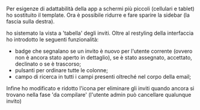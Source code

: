 

Per esigenze di adattabilità della app a schermi più piccoli (cellulari e tablet) ho sostituito il template. Ora è possibile ridurre e fare sparire la sidebar (la fascia sulla destra).

ho sistemato la vista a 'tabella' degli inviti.
Oltre al restyling della interfaccia ho introdotto le seguenti funzionalità:
- badge che segnalano se un invito è nuovo per l'utente corrente (ovvero non è ancora stato aperto in dettaglio), se è stato assegnato, accettato, declinato o se è trascorso;
- pulsanti per ordinare tutte le colonne;
- campo di ricerca in tutti i campi presenti oltreché nel corpo della email;

Infine ho modificato e ridotto l'icona per eliminare gli inviti quando ancora si trovano nella fase 'da compilare' (l'utente admin può cancellare qualunque invito)
